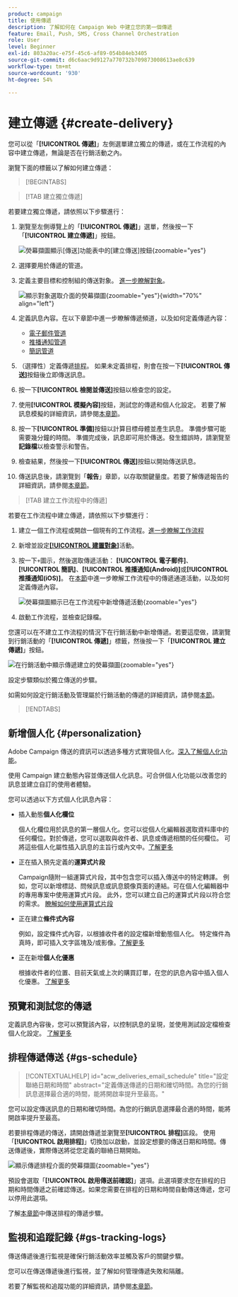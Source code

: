 ```yaml
---
product: campaign
title: 使用傳遞
description: 了解如何在 Campaign Web 中建立您的第一個傳遞
feature: Email, Push, SMS, Cross Channel Orchestration
role: User
level: Beginner
exl-id: 803a20ac-e75f-45c6-af89-054b84eb3405
source-git-commit: d6c6aac9d9127a770732b709873008613ae8c639
workflow-type: tm+mt
source-wordcount: '930'
ht-degree: 54%

---
```


# 建立傳遞 {#create-delivery}

您可以從「**[!UICONTROL 傳遞]**」左側選單建立獨立的傳遞，或在工作流程的內容中建立傳遞，無論是否在行銷活動之內。

瀏覽下面的標籤以了解如何建立傳遞：

>[!BEGINTABS]

>[!TAB 建立獨立傳遞]

若要建立獨立傳遞，請依照以下步驟進行：

1. 瀏覽至左側導覽上的「**[!UICONTROL 傳遞]**」選單，然後按一下「**[!UICONTROL 建立傳遞]**」按鈕。

   ![熒幕擷圖顯示[傳送]功能表中的[建立傳送]按鈕](assets/create-a-delivery.png){zoomable="yes"}

1. 選擇要用於傳遞的管道。
1. 定義主要目標和控制組的傳送對象。 [進一步瞭解對象](../audience/about-recipients.md)。

   ![顯示對象選取介面的熒幕擷圖](assets/select-audience.png){zoomable="yes"}{width="70%" align="left"}

1. 定義訊息內容。在以下章節中進一步瞭解傳遞頻道，以及如何定義傳遞內容：

   * [電子郵件管道](../email/create-email.md)
   * [推播通知管道](../push/gs-push.md)
   * [簡訊管道](../sms/create-sms.md)

1. （選擇性）定義傳遞[排程](#gs-schedule)。 如果未定義排程，則會在按一下&#x200B;**[!UICONTROL 傳送]**&#x200B;按鈕後立即傳送訊息。
1. 按一下&#x200B;**[!UICONTROL 檢閱並傳送]**&#x200B;按鈕以檢查您的設定。
1. 使用&#x200B;**[!UICONTROL 模擬內容]**&#x200B;按鈕，測試您的傳遞和個人化設定。 若要了解訊息模擬的詳細資訊，請參閱[本章節](../preview-test/preview-test.md)。
1. 按一下&#x200B;**[!UICONTROL 準備]**&#x200B;按鈕以計算目標母體並產生訊息。 準備步驟可能需要幾分鐘的時間。 準備完成後，訊息即可用於傳送。發生錯誤時，請瀏覽至&#x200B;**記錄檔**&#x200B;以檢查警示和警告。
1. 檢查結果，然後按一下&#x200B;**[!UICONTROL 傳送]**&#x200B;按鈕以開始傳送訊息。
1. 傳送訊息後，請瀏覽到「**報告**」章節，以存取關鍵量度。若要了解傳遞報告的詳細資訊，請參閱[本章節](../reporting/delivery-reports.md)。

>[!TAB 建立工作流程中的傳遞]

若要在工作流程中建立傳遞，請依照以下步驟進行：

1. 建立一個工作流程或開啟一個現有的工作流程。[進一步瞭解工作流程](../workflows/gs-workflow-creation.md#gs-workflow-steps)
1. 新增並設定[**[!UICONTROL 建置對象]**](../workflows/activities/build-audience.md)活動。
1. 按一下`+`圖示，然後選取傳遞活動： **[!UICONTROL 電子郵件]**、**[!UICONTROL 簡訊]**、**[!UICONTROL 推播通知(Android)]**&#x200B;或&#x200B;**[!UICONTROL 推播通知(iOS)]**。 在[本節](../workflows/activities/channels.md)中進一步瞭解工作流程中的傳遞通道活動，以及如何定義傳遞內容。

   ![熒幕擷圖顯示已在工作流程中新增傳遞活動](assets/add-delivery-in-wf.png){zoomable="yes"}

1. 啟動工作流程，並檢查記錄檔。

您還可以在不建立工作流程的情況下在行銷活動中新增傳遞。若要這麼做，請瀏覽到行銷活動的「**[!UICONTROL 傳遞]**」標籤，然後按一下「**[!UICONTROL 建立傳遞]**」按鈕。

![在行銷活動中顯示傳遞建立的熒幕擷圖](assets/new-campaign-delivery.png){zoomable="yes"}

設定步驟類似於獨立傳送的步驟。

如需如何設定行銷活動及管理屬於行銷活動的傳遞的詳細資訊，請參閱[本節](../campaigns/gs-campaigns.md)。

>[!ENDTABS]

## 新增個人化 {#personalization}

Adobe Campaign 傳送的資訊可以透過多種方式實現個人化。[深入了解個人化功能](../personalization/gs-personalization.md)。

使用 Campaign 建立動態內容並傳送個人化訊息。可合併個人化功能以改善您的訊息並建立自訂的使用者體驗。

您可以透過以下方式個人化訊息內容：

* 插入動態&#x200B;**個人化欄位**

  個人化欄位用於訊息的第一層個人化。您可以從個人化編輯器選取資料庫中的任何欄位。對於傳遞，您可以選取與收件者、訊息或傳遞相關的任何欄位。 可將這些個人化屬性插入訊息的主旨行或內文中。[了解更多](../personalization/personalize.md)

* 正在插入預先定義的&#x200B;**運算式片段**

  Campaign隨附一組運算式片段，其中包含您可以插入傳送中的特定轉譯。 例如，您可以新增標誌、問候訊息或訊息鏡像頁面的連結。可在個人化編輯器中的專用專案中使用運算式片段。 此外，您可以建立自己的運算式片段以符合您的需求。 [瞭解如何使用運算式片段](../content/use-expression-fragments.md)

* 正在建立&#x200B;**條件式內容**

  例如，設定條件式內容，以根據收件者的設定檔新增動態個人化。 特定條件為真時，即可插入文字區塊及/或影像。[了解更多](../personalization/conditions.md)

* 正在新增&#x200B;**個人化優惠**

  根據收件者的位置、目前天氣或上次的購買訂單，在您的訊息內容中插入個人化優惠。 [了解更多](../msg/offers.md)

## 預覽和測試您的傳遞 

定義訊息內容後，您可以預覽該內容，以控制訊息的呈現，並使用測試設定檔檢查個人化設定。 [了解更多](../preview-test/preview-test.md)

## 排程傳遞傳送 {#gs-schedule}

>[!CONTEXTUALHELP]
>id="acw_deliveries_email_schedule"
>title="設定聯絡日期和時間"
>abstract="定義傳送傳遞的日期和確切時間。為您的行銷訊息選擇最合適的時間，能將開啟率提升至最高。"

您可以設定傳送訊息的日期和確切時間。為您的行銷訊息選擇最合適的時間，能將開啟率提升至最高。

若要排程傳遞的傳送，請開啟傳遞並瀏覽至&#x200B;**[!UICONTROL 排程]**&#x200B;區段。 使用「**[!UICONTROL 啟用排程]**」切換加以啟動，並設定想要的傳送日期和時間。傳送傳遞後，實際傳送將從您定義的聯絡日期開始。

![顯示傳遞排程介面的熒幕擷圖](assets/schedule.png){zoomable="yes"}

預設會選取「**[!UICONTROL 啟用傳送前確認]**」選項。此選項要求您在排程的日期和時間傳遞之前確認傳送。如果您需要在排程的日期和時間自動傳送傳遞，您可以停用此選項。

了解[本章節](../monitor/prepare-send.md#schedule-the-send)中傳送排程的傳遞步驟。

## 監視和追蹤記錄 {#gs-tracking-logs}

傳送傳遞後進行監視是確保行銷活動效率並觸及客戶的關鍵步驟。

您可以在傳送傳遞後進行監視，並了解如何管理傳遞失敗和隔離。

若要了解監視和追蹤功能的詳細資訊，請參閱[本章節](../reporting/gs-reports.md)。